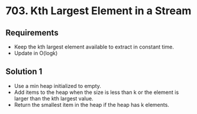 # 703. Kth Largest Element in a Stream

## Requirements

- Keep the kth largest element available to extract in constant time.
- Update in O(logk)

## Solution 1

- Use a min heap initialized to empty.
- Add items to the heap when the size is less than k or the element is larger than the kth largest value.
- Return the smallest item in the heap if the heap has k elements.
